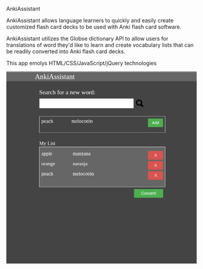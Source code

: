 AnkiAssistant

AnkiAssistant allows language learners to quickly and easily create customized flash card decks to be used with Anki flash card software.

AnkiAssistant utilizes the Globse dictionary API to allow users for translations of word they'd like to learn and create vocabulary lists that can be readily converted into Anki flash card decks.

This app emolys HTML/CSS/JavaScript/jQuery technologies

![Screenshot](screenshot.png)


